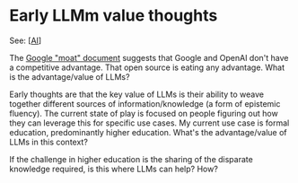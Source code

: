 <!--
 Copyright (C) 2023 David Jones
 
 This file is part of memex.
 
 memex is free software: you can redistribute it and/or modify
 it under the terms of the GNU General Public License as published by
 the Free Software Foundation, either version 3 of the License, or
 (at your option) any later version.
 
 memex is distributed in the hope that it will be useful,
 but WITHOUT ANY WARRANTY; without even the implied warranty of
 MERCHANTABILITY or FITNESS FOR A PARTICULAR PURPOSE.  See the
 GNU General Public License for more details.
 
 You should have received a copy of the GNU General Public License
 along with memex.  If not, see <http://www.gnu.org/licenses/>.
-->

# Early LLMm value thoughts

See: [[AI]]

The [Google "moat" document](https://www.semianalysis.com/p/google-we-have-no-moat-and-neither) suggests that Google and OpenAI don't have a competitive advantage.  That open source is eating any advantage. What is the advantage/value of LLMs?

Early thoughts are that the key value of LLMs is their ability to weave together different sources of information/knowledge (a form of epistemic fluency). The current state of play is focused on people figuring out how they can leverage this for specific use cases. My current use case is formal education, predominantly higher education. What's the advantage/value of LLMs in this context?  

If the challenge in higher education is the sharing of the disparate knowledge required, is this where LLMs can help? How?


[//begin]: # "Autogenerated link references for markdown compatibility"
[AI]: docs/sense/AI/AI "AI"
[//end]: # "Autogenerated link references"